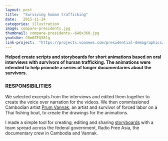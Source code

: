 ```yaml
---
layout: post
title:  "Surviving human trafficking"
date:   2015-11-24
categories: illustration
image: compare-presidents.jpg
thumbnail: compare-presidents--640x360.jpg
youtube: C6m0ZEQ38lg
link-project:  "https://projects.voanews.com/presidential-demographics/"
---
```


**Helped create scripts and <a href='http://184.73.203.85:8080/storyboard.html'>storyboards</a> for short animations based on oral interviews with survivors of human trafficking. The animations were intended to help promote a series of longer documentaries about the survivors.**

### RESPONSIBILITIES

We selected excerpts from the interviews and edited them together to create the voice over narration for the videos. We then commissioned Cambodian artist <a href='http://www.npr.org/2012/06/19/155045295/confined-to-a-thai-fishing-boat-for-three-years'>Prum Vannak</a>, an artist and survivor of forced labor on a Thai fishing boat, to create the drawings for the animations. 

I made a simple tool for creating, editing and sharing <a href='https://github.com/bbgvisualjournalist/storyboard'>storyboards</a> with a team spread across the federal government, Radio Free Asia, the documentary crew in Cambodia and Vannak.